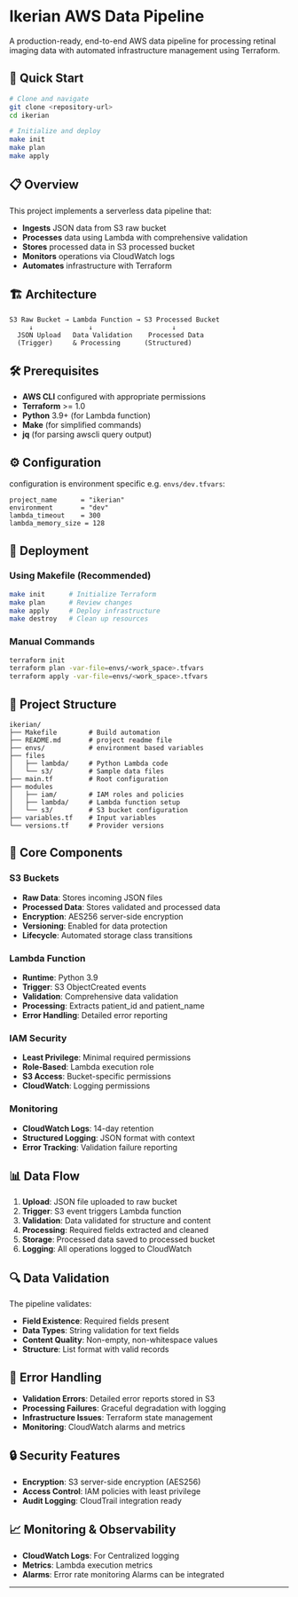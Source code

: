 # Ikerian AWS Data Pipeline

A production-ready, end-to-end AWS data pipeline for processing retinal imaging data with automated infrastructure management using Terraform.

## 🚀 Quick Start

```bash
# Clone and navigate
git clone <repository-url>
cd ikerian

# Initialize and deploy
make init
make plan
make apply
```

## 📋 Overview

This project implements a serverless data pipeline that:
- **Ingests** JSON data from S3 raw bucket
- **Processes** data using Lambda with comprehensive validation
- **Stores** processed data in S3 processed bucket
- **Monitors** operations via CloudWatch logs
- **Automates** infrastructure with Terraform

## 🏗️ Architecture

```
S3 Raw Bucket → Lambda Function → S3 Processed Bucket
     ↓              ↓                    ↓
  JSON Upload   Data Validation    Processed Data
  (Trigger)     & Processing      (Structured)
```

## 🛠️ Prerequisites

- **AWS CLI** configured with appropriate permissions
- **Terraform** >= 1.0
- **Python** 3.9+ (for Lambda function)
- **Make** (for simplified commands)
- **jq** (for parsing awscli query output)

## ⚙️ Configuration

configuration is environment specific e.g. `envs/dev.tfvars`:

```hcl
project_name      = "ikerian"
environment       = "dev"
lambda_timeout    = 300
lambda_memory_size = 128
```

## 🚀 Deployment

### Using Makefile (Recommended)
```bash
make init      # Initialize Terraform
make plan      # Review changes
make apply     # Deploy infrastructure
make destroy   # Clean up resources
```

### Manual Commands
```bash
terraform init
terraform plan -var-file=envs/<work_space>.tfvars
terraform apply -var-file=envs/<work_space>.tfvars
```

## 📁 Project Structure

```
ikerian/
├── Makefile        # Build automation
├── README.md       # project readme file
├── envs/           # environment based variables
├── files
│   ├── lambda/     # Python Lambda code
│   └── s3/         # Sample data files
├── main.tf         # Root configuration
├── modules
│   ├── iam/        # IAM roles and policies     
│   ├── lambda/     # Lambda function setup
│   └── s3/         # S3 bucket configuration
├── variables.tf    # Input variables
└── versions.tf     # Provider versions
```

## 🔧 Core Components

### **S3 Buckets**
- **Raw Data**: Stores incoming JSON files
- **Processed Data**: Stores validated and processed data
- **Encryption**: AES256 server-side encryption
- **Versioning**: Enabled for data protection
- **Lifecycle**: Automated storage class transitions

### **Lambda Function**
- **Runtime**: Python 3.9
- **Trigger**: S3 ObjectCreated events
- **Validation**: Comprehensive data validation
- **Processing**: Extracts patient_id and patient_name
- **Error Handling**: Detailed error reporting

### **IAM Security**
- **Least Privilege**: Minimal required permissions
- **Role-Based**: Lambda execution role
- **S3 Access**: Bucket-specific permissions
- **CloudWatch**: Logging permissions

### **Monitoring**
- **CloudWatch Logs**: 14-day retention
- **Structured Logging**: JSON format with context
- **Error Tracking**: Validation failure reporting

## 📊 Data Flow
1. **Upload**: JSON file uploaded to raw bucket
2. **Trigger**: S3 event triggers Lambda function
3. **Validation**: Data validated for structure and content
4. **Processing**: Required fields extracted and cleaned
5. **Storage**: Processed data saved to processed bucket
6. **Logging**: All operations logged to CloudWatch

## 🔍 Data Validation
The pipeline validates:
- **Field Existence**: Required fields present
- **Data Types**: String validation for text fields
- **Content Quality**: Non-empty, non-whitespace values
- **Structure**: List format with valid records

## 🚨 Error Handling
- **Validation Errors**: Detailed error reports stored in S3
- **Processing Failures**: Graceful degradation with logging
- **Infrastructure Issues**: Terraform state management
- **Monitoring**: CloudWatch alarms and metrics

## 🔒 Security Features
- **Encryption**: S3 server-side encryption (AES256)
- **Access Control**: IAM policies with least privilege
- **Audit Logging**: CloudTrail integration ready

## 📈 Monitoring & Observability
- **CloudWatch Logs**: For Centralized logging
- **Metrics**: Lambda execution metrics
- **Alarms**: Error rate monitoring Alarms can be integrated
---